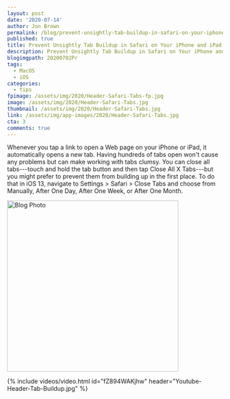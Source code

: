 ```yaml
---
layout: post
date: '2020-07-14'
author: Jon Brown
permalink: /blog/prevent-unsightly-tab-buildup-in-safari-on-your-iphone-and-ipad/
published: true
title: Prevent Unsightly Tab Buildup in Safari on Your iPhone and iPad
description: Prevent Unsightly Tab Buildup in Safari on Your iPhone and iPad
blogimgpath: 20200702Pr
tags:
  - MacOS
  - iOS
categories:
  - tips
fpimage: /assets/img/2020/Header-Safari-Tabs-fp.jpg
image: /assets/img/2020/Header-Safari-Tabs.jpg
thumbnail: /assets/img/2020/Header-Safari-Tabs.jpg
link: /assets/img/app-images/2020/Header-Safari-Tabs.jpg
cta: 3
comments: true
---
```

Whenever you tap a link to open a Web page on your iPhone or iPad, it
automatically opens a new tab. Having hundreds of tabs open won't cause
any problems but can make working with tabs clumsy. You can close all
tabs---touch and hold the tab button and then tap Close All X Tabs---but
you might prefer to prevent them from building up in the first place. To
do that in iOS 13, navigate to Settings > Safari > Close Tabs and
choose from Manually, After One Day, After One Week, or After One Month.

<img alt="Blog Photo" src="{{ site.site_cdn }}/assets/img/blog/2020/20200702Pr/Safari-tab-closing.jpg" class="img-fluid rounded m-2" width="400" />

{% include videos/video.html id="fZ894WAKjhw" header="Youtube-Header-Tab-Buildup.jpg" %}